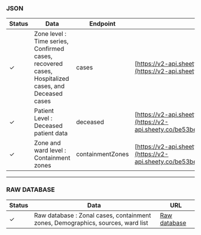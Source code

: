 ### JSON

| Status        | Data | Endpoint                                                                     | URL                                                      |
| ------------- | ------------------------------------------------------------------------- | -------------------------------------------------------- |-------------------------------------------------------- |
| &#10003; | Zone level : Time series, Confirmed cases, recovered cases, Hospitalized cases, and Deceased cases |cases | [https://v2-api.sheety.co/be53bea9995480777df56e14adcfd93b/covid19Chennai](https://v2-api.sheety.co/be53bea9995480777df56e14adcfd93b/covid19Chennai/cases)              |
| &#10003; | Patient Level : Deceased patient data | deceased              | [https://v2-api.sheety.co/be53bea9995480777df56e14adcfd93b/covid19Chennai](https://v2-api.sheety.co/be53bea9995480777df56e14adcfd93b/covid19Chennai/deceased)    
| &#10003; | Zone and ward level : Containment zones | containmentZones            | [https://v2-api.sheety.co/be53bea9995480777df56e14adcfd93b/covid19Chennai](https://v2-api.sheety.co/be53bea9995480777df56e14adcfd93b/covid19Chennai/containmentZones)  

----------------------------------------------
### RAW DATABASE

| Status        | Data                                                                      | URL                                                      |
| ------------- | ------------------------------------------------------------------------- | -------------------------------------------------------- |
| &#10003; | Raw database : Zonal cases, containment zones, Demographics, sources, ward list  | [Raw database](https://docs.google.com/spreadsheets/d/1-SUs7yJeJzYQMNbH6ERPReV0ua9bDHZtb_uHqbEPeI8/edit?usp=sharing)
